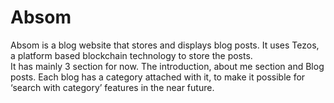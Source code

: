 # Absom
Absom is a blog website that stores and displays blog posts. It uses Tezos, a platform based blockchain technology to store the posts.
<br>    It has mainly 3 section for now. The introduction, about me section and Blog posts. Each blog has a category attached with it, to make it possible for ‘search with category’ features in the near future.


